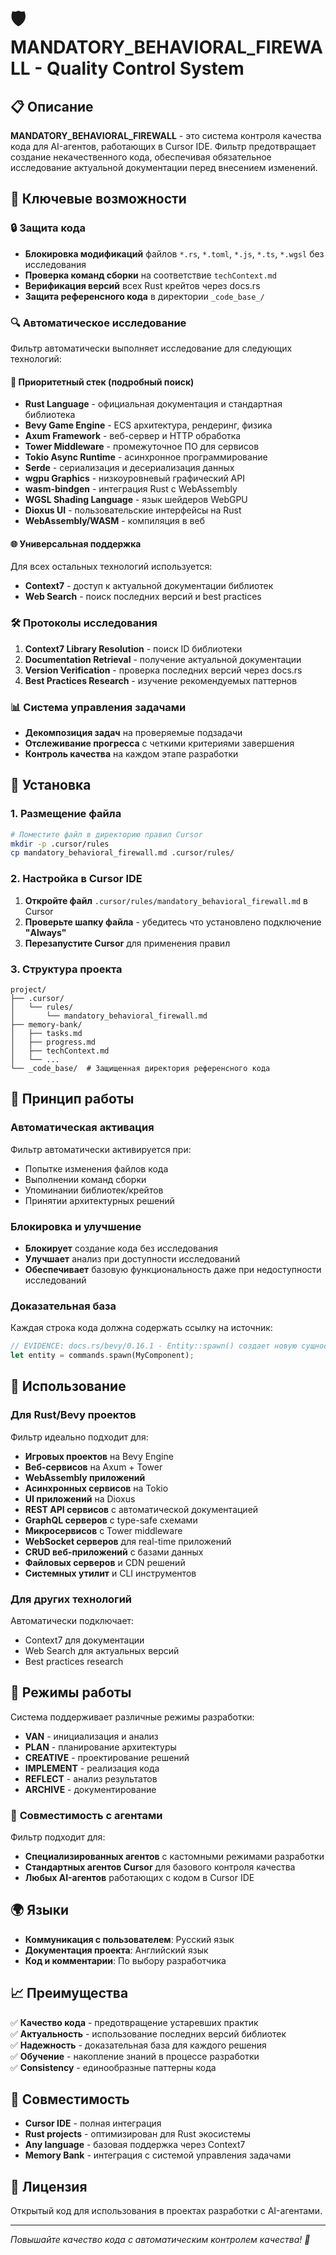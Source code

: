 # 🛡️ MANDATORY_BEHAVIORAL_FIREWALL - Quality Control System

## 📋 Описание

**MANDATORY_BEHAVIORAL_FIREWALL** - это система контроля качества кода для AI-агентов, работающих в Cursor IDE. Фильтр предотвращает создание некачественного кода, обеспечивая обязательное исследование актуальной документации перед внесением изменений.

## 🎯 Ключевые возможности

### 🔒 **Защита кода**
- **Блокировка модификаций** файлов `*.rs`, `*.toml`, `*.js`, `*.ts`, `*.wgsl` без исследования
- **Проверка команд сборки** на соответствие `techContext.md`
- **Верификация версий** всех Rust крейтов через docs.rs
- **Защита референсного кода** в директории `_code_base_/`

### 🔍 **Автоматическое исследование**
Фильтр автоматически выполняет исследование для следующих технологий:

#### 🚀 **Приоритетный стек (подробный поиск)**
- **Rust Language** - официальная документация и стандартная библиотека
- **Bevy Game Engine** - ECS архитектура, рендеринг, физика
- **Axum Framework** - веб-сервер и HTTP обработка  
- **Tower Middleware** - промежуточное ПО для сервисов
- **Tokio Async Runtime** - асинхронное программирование
- **Serde** - сериализация и десериализация данных
- **wgpu Graphics** - низкоуровневый графический API
- **wasm-bindgen** - интеграция Rust с WebAssembly
- **WGSL Shading Language** - язык шейдеров WebGPU
- **Dioxus UI** - пользовательские интерфейсы на Rust
- **WebAssembly/WASM** - компиляция в веб

#### 🌐 **Универсальная поддержка**
Для всех остальных технологий используется:
- **Context7** - доступ к актуальной документации библиотек
- **Web Search** - поиск последних версий и best practices

### 🛠️ **Протоколы исследования**
1. **Context7 Library Resolution** - поиск ID библиотеки
2. **Documentation Retrieval** - получение актуальной документации  
3. **Version Verification** - проверка последних версий через docs.rs
4. **Best Practices Research** - изучение рекомендуемых паттернов

### 📊 **Система управления задачами**
- **Декомпозиция задач** на проверяемые подзадачи
- **Отслеживание прогресса** с четкими критериями завершения
- **Контроль качества** на каждом этапе разработки

## 🚀 Установка

### 1. Размещение файла
```bash
# Поместите файл в директорию правил Cursor
mkdir -p .cursor/rules
cp mandatory_behavioral_firewall.md .cursor/rules/
```

### 2. Настройка в Cursor IDE
1. **Откройте файл** `.cursor/rules/mandatory_behavioral_firewall.md` в Cursor
2. **Проверьте шапку файла** - убедитесь что установлено подключение **"Always"**
3. **Перезапустите Cursor** для применения правил

### 3. Структура проекта
```
project/
├── .cursor/
│   └── rules/
│       └── mandatory_behavioral_firewall.md
├── memory-bank/
│   ├── tasks.md
│   ├── progress.md
│   ├── techContext.md
│   └── ...
└── _code_base/  # Защищенная директория референсного кода
```

## 🔧 Принцип работы

### Автоматическая активация
Фильтр автоматически активируется при:
- Попытке изменения файлов кода
- Выполнении команд сборки
- Упоминании библиотек/крейтов
- Принятии архитектурных решений

### Блокировка и улучшение
- **Блокирует** создание кода без исследования
- **Улучшает** анализ при доступности исследований  
- **Обеспечивает** базовую функциональность даже при недоступности исследований

### Доказательная база
Каждая строка кода должна содержать ссылку на источник:
```rust
// EVIDENCE: docs.rs/bevy/0.16.1 - Entity::spawn() создает новую сущность
let entity = commands.spawn(MyComponent);
```

## 🎯 Использование

### Для Rust/Bevy проектов
Фильтр идеально подходит для:
- **Игровых проектов** на Bevy Engine
- **Веб-сервисов** на Axum + Tower  
- **WebAssembly приложений**
- **Асинхронных сервисов** на Tokio
- **UI приложений** на Dioxus
- **REST API сервисов** с автоматической документацией
- **GraphQL серверов** с type-safe схемами
- **Микросервисов** с Tower middleware
- **WebSocket серверов** для real-time приложений
- **CRUD веб-приложений** с базами данных
- **Файловых серверов** и CDN решений
- **Системных утилит** и CLI инструментов

### Для других технологий
Автоматически подключает:
- Context7 для документации
- Web Search для актуальных версий
- Best practices research

## 🔄 Режимы работы

Система поддерживает различные режимы разработки:
- **VAN** - инициализация и анализ
- **PLAN** - планирование архитектуры  
- **CREATIVE** - проектирование решений
- **IMPLEMENT** - реализация кода
- **REFLECT** - анализ результатов
- **ARCHIVE** - документирование

### 🤖 **Совместимость с агентами**
Фильтр подходит для:
- **Специализированных агентов** с кастомными режимами разработки
- **Стандартных агентов Cursor** для базового контроля качества
- **Любых AI-агентов** работающих с кодом в Cursor IDE

## 🌍 Языки

- **Коммуникация с пользователем**: Русский язык
- **Документация проекта**: Английский язык
- **Код и комментарии**: По выбору разработчика

## 📈 Преимущества

✅ **Качество кода** - предотвращение устаревших практик  
✅ **Актуальность** - использование последних версий библиотек  
✅ **Надежность** - доказательная база для каждого решения  
✅ **Обучение** - накопление знаний в процессе разработки  
✅ **Consistency** - единообразные паттерны кода

## 🤝 Совместимость

- **Cursor IDE** - полная интеграция
- **Rust projects** - оптимизирован для Rust экосистемы  
- **Any language** - базовая поддержка через Context7
- **Memory Bank** - интеграция с системой управления задачами

## 📄 Лицензия

Открытый код для использования в проектах разработки с AI-агентами.

---

*Повышайте качество кода с автоматическим контролем качества! 🚀* 

